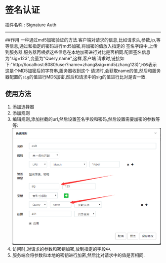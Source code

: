 签名认证
===
插件名称 : Signature Auth

---
##作用
一种通过md5加密验证的方法.客户端对请求的信息,比如请求头,参数,ip,等等信息,通过和指定的密码进行md5加密,将加密的值放入指定的
签名字段中,上传到服务器,服务器再根据这些信息在本地加密进行对比是否相同.配置签名信息为"sig=123",变量为"Query,name",这样,客户端
请求时,链接如下:"http://localhost:8080/user?name=zhang&sig=md5(zhang123)",`MD5`表示这是个MD5加密后的字符串,服务器收到这个
请求时,会获取name的值,然后和服务器配置的`sig`的值进行MD5加密,然后和请求中的sig的值进行比对是否一致.
## 使用方法
1. 添加选择器
2. 添加规则
3. 编辑规则,添加拦截的url,然后设置签名字段和密码,然后设置需要加密的参数等等:
![编辑规则](img/signatureauth/编辑规则.png)
4. 访问时,对请求的参数和密钥加密,放到指定的字段中.
5. 服务端会将参数和本地的密钥进行加密,然后比对请求中的值是否相同.

